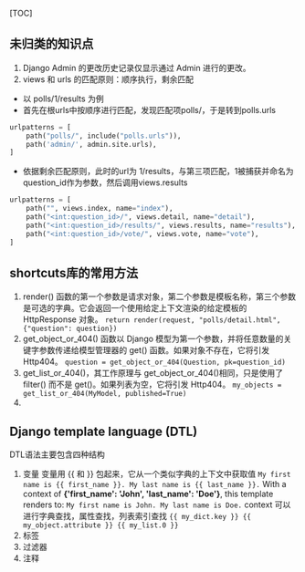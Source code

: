 [TOC]

## 未归类的知识点
1. Django Admin 的更改历史记录仅显示通过 Admin 进行的更改。
2. views 和 urls 的匹配原则：顺序执行，剩余匹配
+ 以 polls/1/results 为例
+ 首先在根urls中按顺序进行匹配，发现匹配项polls/，于是转到polls.urls
```python
urlpatterns = [  
    path("polls/", include("polls.urls")),  
    path('admin/', admin.site.urls),  
]
```
+ 依据剩余匹配原则，此时的url为 1/results，与第三项匹配，1被捕获并命名为question_id作为参数，然后调用views.results
```python
urlpatterns = [  
    path("", views.index, name="index"),  
    path("<int:question_id>/", views.detail, name="detail"),  
    path("<int:question_id>/results/", views.results, name="results"),  
    path("<int:question_id>/vote/", views.vote, name="vote"),  
]
```

## shortcuts库的常用方法

 1. render() 函数的第一个参数是请求对象，第二个参数是模板名称，第三个参数是可选的字典。它会返回一个使用给定上下文渲染的给定模板的 HttpResponse 对象。
`return render(request, "polls/detail.html", {"question": question})`
 2. get_object_or_404() 函数以 Django 模型为第一个参数，并将任意数量的关键字参数传递给模型管理器的 get() 函数。如果对象不存在，它将引发 Http404。
`question = get_object_or_404(Question, pk=question_id)`
 3. get_list_or_404()，其工作原理与 get_object_or_404()相同，只是使用了 filter() 而不是 get()。如果列表为空，它将引发 Http404。
`my_objects = get_list_or_404(MyModel, published=True)`
 4. 


## Django template language (DTL)
DTL语法主要包含四种结构

1. 变量
变量用 {{ 和 }} 包起来，它从一个类似字典的上下文中获取值
`My first name is {{ first_name }}. My last name is {{ last_name }}.`
With a context of **{'first_name': 'John', 'last_name': 'Doe'}**, this template renders to:
`My first name is John. My last name is Doe.`
context 可以进行字典查找，属性查找，列表索引查找
`{{ my_dict.key }}
{{ my_object.attribute }}
{{ my_list.0 }}`
2. 标签
3. 过滤器
4. 注释
<!--stackedit_data:
eyJoaXN0b3J5IjpbLTE2MDM4NTE0NjAsMTcwNDQ1MzQzNywtMz
Q4MjY5MTQxLC0xOTQwNTc2OTk5LDc4ODA2NTIxMywtMjAxMjc2
MTc5Nl19
-->